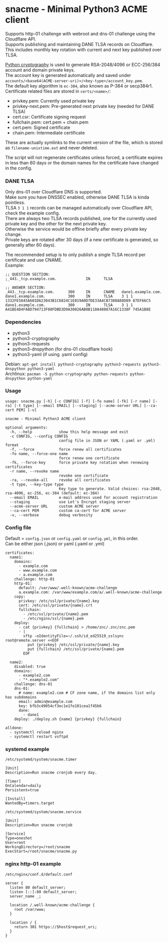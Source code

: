 # snacme - Minimal Python3 ACME client
Supports http-01 challenge with webroot and dns-01 challenge using the Cloudflare API.  
Supports publishing and maintaining DANE TLSA records on Cloudflare.  
This includes monthly key rotation with current and next key published over TLSA.

[Python cryptography](https://cryptography.io/en/latest/) is used to generate RSA-2048/4096 or ECC-256/384 account and domain private keys.  
The account key is generated automatically and saved under `accounts/<base64(ACME-server-uri)>/<key-type>/account_key.pem`.  
The default key algorithm is `ec-384`, also known as P-384 or secp384r1.  
Certificate related files are stored in `certs/<name>/`:
- privkey.pem: Currently used private key
- privkey-next.pem: Pre-generated next private key (needed for DANE TLSA)
- cert.csr: Certificate signing request
- fullchain.pem: cert.pem + chain.pem
- cert.pem: Signed certificate
- chain.pem: Intermediate certificate

These are actually symlinks to the current version of the file, which is stored as `filename-unixtime.ext` and never deleted.

The script will not regenerate certificates unless forced, a certificate expires in less than 60 days or the domain names for the certificate have changed in the config.


### DANE TLSA
Only dns-01 over Cloudflare DNS is supported.  
Make sure you have DNSSEC enabled, otherwise DANE TLSA is kinda pointless.  
TLSA `3 1 1` records can be managed automatically over Cloudflare API, check the example config.  
There are always two TLSA records published, one for the currently used private key and the other for the next private key.  
Otherwise the service would be offline briefly after every private key change.  
Private keys are rotated after 30 days (if a new certificate is generated, so generally after 60 days).  

The recommended setup is to only publish a single TLSA record per certificate and use CNAME.  
Example:
```
;; QUESTION SECTION:
;_443._tcp.example.com.             IN      TLSA

;; ANSWER SECTION:
_443._tcp.example.com.      300     IN      CNAME   dane1.example.com.
dane1.example.com.          300     IN      TLSA    3 1 1 1332FE5845A601D623043B1C6824C1E019A0D7DE33A4CB7308A88D89 87EF66C5
dane1.example.com.          300     IN      TLSA    3 1 1 A41BE4D4FA8D794713F08FDBD3D9A30026AB0B110A48087A16C1338F 745A1B8E
```


### Dependencies
- python3
- python3-cryptography
- python3-requests
- python3-dnspython (for dns-01 cloudflare hook)
- python3-yaml (if using .yaml config)

Debian: `apt-get install python3-cryptography python3-requests python3-dnspython python3-yaml`  
Archlinux: `pacman -S python-cryptography python-requests python-dnspython python-yaml`


### Usage
```
usage: snacme.py [-h] [-c CONFIG] [-f] [-fo name] [-fk] [-r name] [-ra] [-t type] [--email EMAIL] [--staging] [--acme-server URL] [--ca-cert PEM] [-v]

snacme - Minimal Python3 ACME client

optional arguments:
  -h, --help            show this help message and exit
  -c CONFIG, --config CONFIG
                        config file in JSON or YAML (.yaml or .yml) format
  -f, --force           force renew all certificates
  -fo name, --force-one name
                        force renew one certificate
  -fk, --force-key      force private key rotation when renewing certificates
  -r name, --revoke name
                        revoke one certificate
  -ra, --revoke-all     revoke all certificates
  -t type, --key-type type
                        Key type to generate. Valid choices: rsa-2048, rsa-4096, ec-256, ec-384 (default: ec-384)
  --email EMAIL         e-mail address used for account registration
  --staging             use Let's Encrypt staging server
  --acme-server URL     custom ACME server
  --ca-cert PEM         custom ca-cert for ACME server
  -v, --verbose         debug verbosity

```


### Config file
Default = `config.json` or `config.yaml` or `config.yml`, in this order.  
Can be either json (.json) or yaml (.yaml or .yml)
```
certificates:
  name1:
    domains:
      - example.com
      - www.example.com
      - a.example.com
    challenge: http-01
    http-01:
      default: /var/www/.well-known/acme-challenge
      a.example.com: /var/www/example.com/a/.well-known/acme-challenge
    copy:
      privkey: /etc/ssl/private/{name}.key
      cert: /etc/ssl/private/{name}.crt
      fullchain:
        - /etc/ssl/private/{name}.pem
        - /etc/nginx/ssl/{name}.pem
    deploy:
      - cat {privkey} {fullchain} > /home/znc/.znc/znc.pem
      - |
        sftp -oIdentityFile=~/.ssh/id_ed25519_sslsync root@remote.server <<EOF
          put {privkey} /etc/ssl/private/{name}.key
          put {fullchain} /etc/ssl/private/{name}.pem
        EOF

  name2:
    disabled: true
    domains:
      - example2.com
      - "*.example2.com"
    challenge: dns-01
    dns-01:
      # name: example2.com # CF zone name, if the domains list only has subdomains
      email: admin@example.com
      key: bfb3c49054cf3ec1e1fe101cea1f45b6
      dane:
        - dane1
    deploy: ./deploy.sh {name} {privkey} {fullchain}

alldone:
  - systemctl reload nginx
  - systemctl restart vsftpd
```


### systemd example
`/etc/systemd/system/snacme.timer`
```
[Unit]
Description=Run snacme cronjob every day.

[Timer]
OnCalendar=daily
Persistent=true

[Install]
WantedBy=timers.target
```

`/etc/systemd/system/snacme.service`
```
[Unit]
Description=Run snacme cronjob

[Service]
Type=oneshot
User=root
WorkingDirectory=/root/snacme
ExecStart=/root/snacme/snacme.py
```


### nginx http-01 example
`/etc/nginx/conf.d/default.conf`
```
server {
  listen 80 default_server;
  listen [::]:80 default_server;
  server_name _;

  location /.well-known/acme-challenge {
    root /var/www;
  }

  location / {
    return 301 https://$host$request_uri;
  }
}
```
